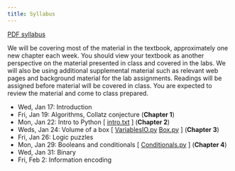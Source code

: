 ```yaml
---
title: Syllabus
---
```


[PDF syllabus](docs/syllabus.pdf)

We will be covering most of the material in the textbook, approximately
one new chapter each week. You should view your textbook as another
perspective on the material presented in class and covered in the labs.
We will also be using additional supplemental material such as relevant
web pages and background material for the lab assignments. Readings will
be assigned before material will be covered in class. You are expected
to review the material and come to class prepared.

* Wed, Jan 17: Introduction
* Fri, Jan 19: Algorithms, Collatz conjecture (**Chapter 1**)
* Mon, Jan 22: Intro to Python [ [intro.txt](static/intro.txt) ] (**Chapter 2**)
* Weds, Jan 24: Volume of a box [ [VariablesIO.py](static/VariablesIO.py) [Box.py](static/Box.py) ] (**Chapter 3**)
* Fri, Jan 26: Logic puzzles
* Mon, Jan 29: Booleans and conditionals [ [Conditionals.py](static/Conditionals.py) ] (**Chapter 4**)
* Wed, Jan 31: Binary
* Fri, Feb 2: Information encoding

<!-- * Chapter 4: Mon, Jan 30--Weds, Feb 1 [ [conditionals.py](static/conditionals.py) [conditionals.txt](static/conditionals.txt) ] -->
<!-- * Fri, Feb 3 [ [binary.txt](static/binary.txt) ] -->
<!-- * Mon, Weds, Feb 6-8: Exam 1 -->
<!-- * Chapter 5: Fri, February 10 [ [functions.py](static/functions.py) [functions.txt](static/functions.txt) ] -->
<!-- * Chapter 6: Mon, February 13 [ [functions2.py](static/functions2.py) [functions2.txt](static/functions2.txt) ] -->
<!-- * Chapter 7: Weds, February 15 [ [while.py](static/while.py) [collatz.py](static/collatz.py) [while-collatz.txt](static/while-collatz.txt) ] -->
<!-- * Chapter 8: Fri, February 17 [ [strings.py](static/strings.py) [strings.txt](static/strings.txt) ] -->
<!-- * Wed, Feb 22 [ [box-functions.py](static/box-functions.py) [box-functions.txt](static/box-functions.txt) ] -->
<!-- * Chapter 9: Fri, February 24 [ [lists.py](static/lists.py) [lists.txt](static/lists.txt) ] -->
<!-- * Mon, February 27 [ [gerbils.py](static/gerbils.py) [gerbils.txt](static/gerbils.txt) ] -->
<!-- * Chapter 10: Wed, March 1 [ [for.py](static/for.py) [for.txt](static/for.txt) ] -->
<!-- * Fri, March 3 [ [for.py](static/for.py) [for2.txt](static/for2.txt) ] -->
<!-- * Fri, March 10 [ [files.py](static/files.py) ] -->
<!-- * Chapter 11: Mon-Wed, March 13-15 [ [recursion.py](static/recursion.py) ] -->
<!-- * Chapter 12: Mon-Wed, March 27-29 [ [dictionaries.py](static/dictionaries.py), [dictionaries.txt](static/dictionaries.txt), [dictionaries2.txt](static/dictionaries2.txt) ] -->
<!-- * Chapter 15: Mon, April 3 -->
<!-- * Chapter 16: Mon, April 3 [ [cake.py](static/cake.py), [cake.txt](static/cake.txt) ] -->
<!-- * Wed, April 5 [ [cake.py](static/cake.py), [cake2.txt](static/cake2.txt) ] -->
<!-- * Fri, April 7 [ [traffic.py](static/traffic.py), [traffic.txt](static/traffic.txt) ] -->
<!-- * Chapter 17: Mon, April 10 [ [cards.py](static/cards.py), [cards.txt](static/cards.txt) ] -->
<!-- * Chapter 18: Weds, April 12 [ [cards.py](static/cards.py) [cards2.txt](static/cards2.txt) ] -->
<!-- * Fri, April 14 [ [cards.py](static/cards.py) [cards3.txt](static/cards3.txt) ] -->
<!-- * Mon, April 17 [ [cards.py](static/cards.py) [cards4.txt](static/cards4.txt) ] -->
<!-- * Wed, April 19 [ [exam3-review.py](static/exam3-review.py) ] -->
<!-- * Mon-Wed, April 24-26 [ [queues.py](static/queues.py) ] -->
<!-- * Fri, April 28 [ [bouncy.pyde](static/bouncy.pyde), [bouncy-bonus.pyde](static/bouncy-bonus.pyde) ] -->
